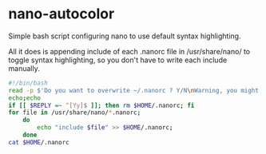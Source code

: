 # nano-autocolor
Simple bash script configuring nano to use default syntax highlighting.

All it does is appending include of each .nanorc file in /usr/share/nano/ to toggle syntax highlighting, so you don't have to write each include manually.

```bash
#!/bin/bash
read -p $'Do you want to overwrite ~/.nanorc ? Y/N\nWarning, you might end up with duplicate "include" otherwise.\n' -n 1
echo;echo
if [[ $REPLY =~ ^[Yy]$ ]]; then rm $HOME/.nanorc; fi
for file in /usr/share/nano/*.nanorc;
    do
        echo "include $file" >> $HOME/.nanorc;
    done
cat $HOME/.nanorc
```
